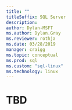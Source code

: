 ```yaml
---
title: ""
titleSuffix: SQL Server
description: 
author: Dylan-MSFT
ms.author: Dylan.Gray
ms.reviewer: rothja
ms.date: 03/28/2019
manager: craigg
ms.topic: conceptual
ms.prod: sql
ms.custom: "sql-linux"
ms.technology: linux
---
```


# TBD